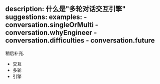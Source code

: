 description: 什么是"多轮对话交互引擎"
suggestions:
examples:
    - conversation.singleOrMulti
    - conversation.whyEngineer
    - conversation.difficulties
    - conversation.future
---

稍后补充.

- 交互
- 多轮
- 引擎